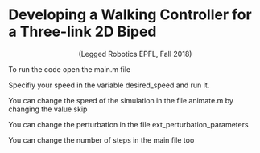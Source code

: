 # Developing a Walking Controller for a Three-link 2D Biped
<center> (Legged Robotics EPFL, Fall 2018)</center>

To run the code open the main.m file

Specifiy your speed in the variable desired_speed and run it.

You can change the speed of the simulation in the file animate.m by changing the value skip

You can change the perturbation in the file ext_perturbation_parameters

You can change the number of steps in the main file too

